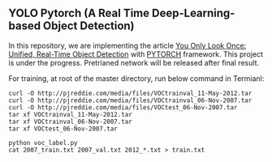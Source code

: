## YOLO Pytorch (A Real Time Deep-Learning-based Object Detection)
In this repository, we are implementing the article [You Only Look Once: Unified, Real-Time Object Detection](https://arxiv.org/abs/1506.02640) with [PYTORCH](http://pytorch.org/) framework. This project is under the progress. Pretrianed network will be released after final result.

For training, at root of the master directory, run below command in Termianl:
```
curl -O http://pjreddie.com/media/files/VOCtrainval_11-May-2012.tar
curl -O http://pjreddie.com/media/files/VOCtrainval_06-Nov-2007.tar
curl -O http://pjreddie.com/media/files/VOCtest_06-Nov-2007.tar
tar xf VOCtrainval_11-May-2012.tar
tar xf VOCtrainval_06-Nov-2007.tar
tar xf VOCtest_06-Nov-2007.tar

python voc_label.py
cat 2007_train.txt 2007_val.txt 2012_*.txt > train.txt
```
